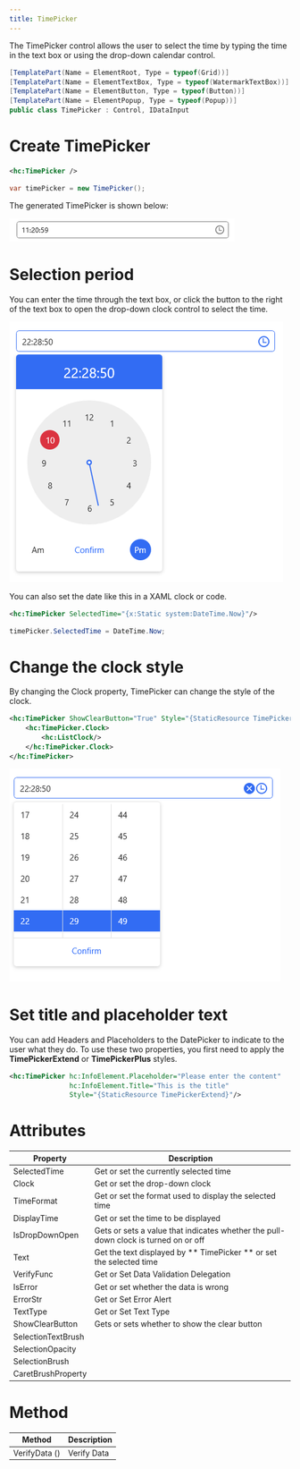 ```yaml
---
title: TimePicker
---
```


The TimePicker control allows the user to select the time by typing the time in the text box or using the drop-down calendar control.

``` CS
[TemplatePart(Name = ElementRoot, Type = typeof(Grid))]
[TemplatePart(Name = ElementTextBox, Type = typeof(WatermarkTextBox))]
[TemplatePart(Name = ElementButton, Type = typeof(Button))]
[TemplatePart(Name = ElementPopup, Type = typeof(Popup))]
public class TimePicker : Control, IDataInput
```

# Create TimePicker

``` XML
<hc:TimePicker />
```

``` CS
var timePicker = new TimePicker();
```

The generated TimePicker is shown below:

![TimePicker](https://raw.githubusercontent.com/HandyOrg/HandyOrgResource/master/HandyControl/Doc/extend_controls/TimePicker_1.png)

# Selection period

You can enter the time through the text box, or click the button to the right of the text box to open the drop-down clock control to select the time.

![TimePicker](https://raw.githubusercontent.com/HandyOrg/HandyOrgResource/master/HandyControl/Doc/extend_controls/TimePicker_2.png)

You can also set the date like this in a XAML clock or code.

``` XML
<hc:TimePicker SelectedTime="{x:Static system:DateTime.Now}"/>
```

``` CS
timePicker.SelectedTime = DateTime.Now;
```

# Change the clock style

By changing the Clock property, TimePicker can change the style of the clock.

``` XML
<hc:TimePicker ShowClearButton="True" Style="{StaticResource TimePickerPlus}">
    <hc:TimePicker.Clock>
        <hc:ListClock/>
    </hc:TimePicker.Clock>
</hc:TimePicker>
```

![TimePicker](https://raw.githubusercontent.com/HandyOrg/HandyOrgResource/master/HandyControl/Doc/extend_controls/TimePicker_3.png)

# Set title and placeholder text

You can add Headers and Placeholders to the DatePicker to indicate to the user what they do. To use these two properties, you first need to apply the **TimePickerExtend** or **TimePickerPlus** styles.

``` XML
<hc:TimePicker hc:InfoElement.Placeholder="Please enter the content"
               hc:InfoElement.Title="This is the title"
               Style="{StaticResource TimePickerExtend}"/>
```

# Attributes

| Property | Description |
| ---------------- | ------------------ |
| SelectedTime | Get or set the currently selected time |
| Clock | Get or set the drop-down clock |
| TimeFormat | Get or set the format used to display the selected time |
| DisplayTime | Get or set the time to be displayed |
| IsDropDownOpen | Gets or sets a value that indicates whether the pull-down clock is turned on or off |
| Text | Get the text displayed by ** TimePicker ** or set the selected time |
| VerifyFunc | Get or Set Data Validation Delegation |
| IsError | Get or set whether the data is wrong |
| ErrorStr | Get or Set Error Alert |
| TextType | Get or Set Text Type |
| ShowClearButton | Gets or sets whether to show the clear button |
|SelectionTextBrush||
|SelectionOpacity||
|SelectionBrush||
|CaretBrushProperty||

# Method
| Method | Description |
| ---------------- | ------------------ |
| VerifyData () | Verify Data |